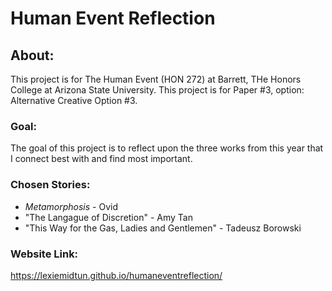 # Human Event Reflection

## About:
This project is for The Human Event (HON 272) at Barrett, THe Honors College at Arizona State University. This project is for Paper \#3, option: Alternative Creative Option \#3.

### Goal:
The goal of this project is to reflect upon the three works from this year that I connect best with and find most important.

### Chosen Stories:
- *Metamorphosis* - Ovid
- "The Langague of Discretion" - Amy Tan
- "This Way for the Gas, Ladies and Gentlemen" - Tadeusz Borowski

### Website Link:
https://lexiemidtun.github.io/humaneventreflection/

